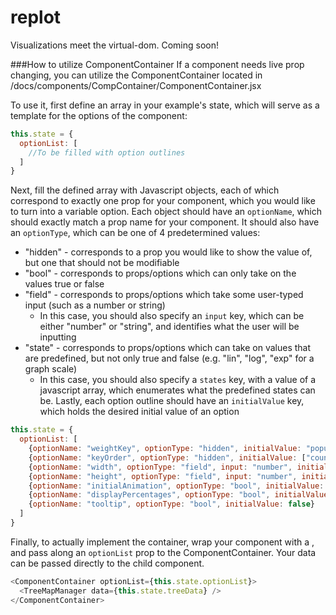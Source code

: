 # replot
Visualizations meet the virtual-dom. Coming soon!

###How to utilize ComponentContainer
If a component needs live prop changing, you can utilize the ComponentContainer
located in /docs/components/CompContainer/ComponentContainer.jsx

To use it, first define an array in your example's state, which will serve as a
template for the options of the component:

```javascript
this.state = {
  optionList: [
    //To be filled with option outlines
  ]
}
```

Next, fill the defined array with Javascript objects, each of which correspond to
exactly one prop for your component, which you would like to turn into a
variable option. Each object should have an `optionName`, which should exactly match
a prop name for your component. It should also have an `optionType`, which can
be one of 4 predetermined values:
* "hidden" - corresponds to a prop you would like to show the value of, but
  one that should not be modifiable
* "bool" - corresponds to props/options which can only take on the values true
  or false
* "field" - corresponds to props/options which take some user-typed input (such as
  a number or string)
  * In this case, you should also specify an `input` key, which can be either
    "number" or "string", and identifies what the user will be inputting
* "state" - corresponds to props/options which can take on values that are predefined,
  but not only true and false (e.g. "lin", "log", "exp" for a graph scale)
  * In this case, you should also specify a `states` key, with a value of a javascript
    array, which enumerates what the predefined states can be.
Lastly, each option outline should have an `initialValue` key, which holds the
desired initial value of an option

```javascript
this.state = {
  optionList: [
    {optionName: "weightKey", optionType: "hidden", initialValue: "population"},
    {optionName: "keyOrder", optionType: "hidden", initialValue: ["country", "state", "city"]},
    {optionName: "width", optionType: "field", input: "number", initialValue: 800},
    {optionName: "height", optionType: "field", input: "number", initialValue: 400},
    {optionName: "initialAnimation", optionType: "bool", initialValue: true},
    {optionName: "displayPercentages", optionType: "bool", initialValue: true},
    {optionName: "tooltip", optionType: "bool", initialValue: false}
  ]
}
```

Finally, to actually implement the container, wrap your component with a
<ComponentContainer></ComponentContainer>, and pass along an `optionList` prop to
the ComponentContainer. Your data can be passed directly to the child component.

```javascript
<ComponentContainer optionList={this.state.optionList}>
  <TreeMapManager data={this.state.treeData} />
</ComponentContainer>
```
